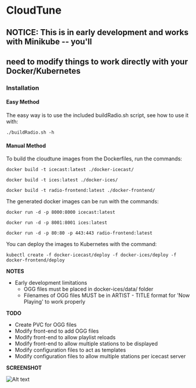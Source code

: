 # CloudTune

## NOTICE: This is in early development and works with Minikube -- you'll
## need to modify things to work directly with your Docker/Kubernetes

### Installation

#### Easy Method 

The easy way is to use the included buildRadio.sh script, see how to use it with:

```./buildRadio.sh -h```

#### Manual Method

To build the cloudtune images from the Dockerfiles, run the commands:

```docker build -t icecast:latest ./docker-icecast/```

```docker build -t ices:latest ./docker-ices/```

```docker build -t radio-frontend:latest ./docker-frontend/```

The generated docker images can be run with the commands:

```docker run -d -p 8000:8000 icecast:latest```

```docker run -d -p 8001:8001 ices:latest```

```docker run -d -p 80:80 -p 443:443 radio-frontend:latest```

You can deploy the images to Kubernetes with the command:

```kubectl create -f docker-icecast/deploy -f docker-ices/deploy -f docker-frontend/deploy```

**NOTES**

- Early development limitations
  - OGG files must be placed in docker-ices/data/ folder
  - Filenames of OGG files MUST be in ARTIST - TITLE format for 'Now Playing' to work properly

**TODO**

- Create PVC for OGG files
- Modify front-end to add OGG files
- Modify front-end to allow playlist reloads
- Modify front-end to allow multiple stations to be displayed
- Modify configuration files to act as templates
- Modify configuration files to allow multiple stations per icecast server

**SCREENSHOT**

![Alt text](https://cloudtunes.us/cloudtunes-ss.png)
